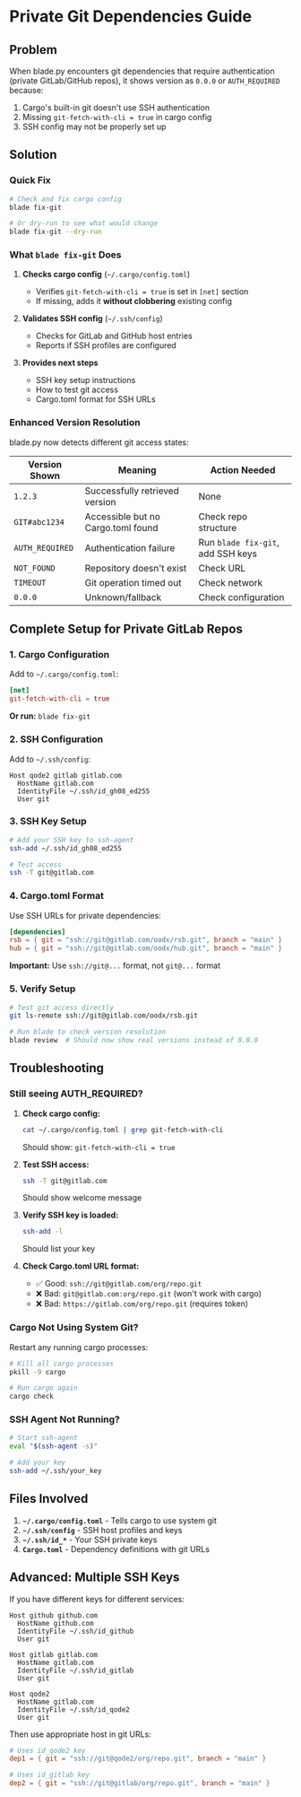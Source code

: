 # Private Git Dependencies Guide

## Problem

When blade.py encounters git dependencies that require authentication (private GitLab/GitHub repos), it shows version as `0.0.0` or `AUTH_REQUIRED` because:
1. Cargo's built-in git doesn't use SSH authentication
2. Missing `git-fetch-with-cli = true` in cargo config
3. SSH config may not be properly set up

## Solution

### Quick Fix

```bash
# Check and fix cargo config
blade fix-git

# Or dry-run to see what would change
blade fix-git --dry-run
```

### What `blade fix-git` Does

1. **Checks cargo config** (`~/.cargo/config.toml`)
   - Verifies `git-fetch-with-cli = true` is set in `[net]` section
   - If missing, adds it **without clobbering** existing config

2. **Validates SSH config** (`~/.ssh/config`)
   - Checks for GitLab and GitHub host entries
   - Reports if SSH profiles are configured

3. **Provides next steps**
   - SSH key setup instructions
   - How to test git access
   - Cargo.toml format for SSH URLs

### Enhanced Version Resolution

blade.py now detects different git access states:

| Version Shown | Meaning | Action Needed |
|---------------|---------|---------------|
| `1.2.3` | Successfully retrieved version | None |
| `GIT#abc1234` | Accessible but no Cargo.toml found | Check repo structure |
| `AUTH_REQUIRED` | Authentication failure | Run `blade fix-git`, add SSH keys |
| `NOT_FOUND` | Repository doesn't exist | Check URL |
| `TIMEOUT` | Git operation timed out | Check network |
| `0.0.0` | Unknown/fallback | Check configuration |

## Complete Setup for Private GitLab Repos

### 1. Cargo Configuration

Add to `~/.cargo/config.toml`:
```toml
[net]
git-fetch-with-cli = true
```

**Or run:** `blade fix-git`

### 2. SSH Configuration

Add to `~/.ssh/config`:
```
Host qode2 gitlab gitlab.com
  HostName gitlab.com
  IdentityFile ~/.ssh/id_gh08_ed255
  User git
```

### 3. SSH Key Setup

```bash
# Add your SSH key to ssh-agent
ssh-add ~/.ssh/id_gh08_ed255

# Test access
ssh -T git@gitlab.com
```

### 4. Cargo.toml Format

Use SSH URLs for private dependencies:
```toml
[dependencies]
rsb = { git = "ssh://git@gitlab.com/oodx/rsb.git", branch = "main" }
hub = { git = "ssh://git@gitlab.com/oodx/hub.git", branch = "main" }
```

**Important:** Use `ssh://git@...` format, not `git@...` format

### 5. Verify Setup

```bash
# Test git access directly
git ls-remote ssh://git@gitlab.com/oodx/rsb.git

# Run blade to check version resolution
blade review  # Should now show real versions instead of 0.0.0
```

## Troubleshooting

### Still seeing AUTH_REQUIRED?

1. **Check cargo config:**
   ```bash
   cat ~/.cargo/config.toml | grep git-fetch-with-cli
   ```
   Should show: `git-fetch-with-cli = true`

2. **Test SSH access:**
   ```bash
   ssh -T git@gitlab.com
   ```
   Should show welcome message

3. **Verify SSH key is loaded:**
   ```bash
   ssh-add -l
   ```
   Should list your key

4. **Check Cargo.toml URL format:**
   - ✅ Good: `ssh://git@gitlab.com/org/repo.git`
   - ❌ Bad: `git@gitlab.com:org/repo.git` (won't work with cargo)
   - ❌ Bad: `https://gitlab.com/org/repo.git` (requires token)

### Cargo Not Using System Git?

Restart any running cargo processes:
```bash
# Kill all cargo processes
pkill -9 cargo

# Run cargo again
cargo check
```

### SSH Agent Not Running?

```bash
# Start ssh-agent
eval "$(ssh-agent -s)"

# Add your key
ssh-add ~/.ssh/your_key
```

## Files Involved

1. **`~/.cargo/config.toml`** - Tells cargo to use system git
2. **`~/.ssh/config`** - SSH host profiles and keys
3. **`~/.ssh/id_*`** - Your SSH private keys
4. **`Cargo.toml`** - Dependency definitions with git URLs

## Advanced: Multiple SSH Keys

If you have different keys for different services:

```
Host github github.com
  HostName github.com
  IdentityFile ~/.ssh/id_github
  User git

Host gitlab gitlab.com
  HostName gitlab.com
  IdentityFile ~/.ssh/id_gitlab
  User git

Host qode2
  HostName gitlab.com
  IdentityFile ~/.ssh/id_qode2
  User git
```

Then use appropriate host in git URLs:
```toml
# Uses id_qode2 key
dep1 = { git = "ssh://git@qode2/org/repo.git", branch = "main" }

# Uses id_gitlab key
dep2 = { git = "ssh://git@gitlab/org/repo.git", branch = "main" }
```
